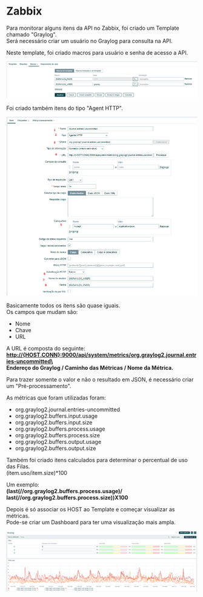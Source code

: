 # Zabbix

Para monitorar alguns itens da API no Zabbix, foi criado um Template chamado "Graylog".\
Será necessário criar um usuário no Graylog para consulta na API.

Neste template, foi criado macros para usuário e senha de acesso a API.

![](img/4.png)

Foi criado também itens do tipo "Agent HTTP".

![](img/5.png)

Basicamente todos os itens são quase iguais.\
Os campos que mudam são:
- Nome
- Chave
- URL

A URL é composta do seguinte:\
**<http://{HOST.CONN}:9000/api/system/metrics/org.graylog2.journal.entries-uncommitted\>\
Endereço do Graylog / Caminho das Métricas / Nome da Métrica.**

Para trazer somente o valor e não o resultado em JSON, é necessário criar um "Pré-processamento".

[](img/6.png)

As métricas que foram utilizadas foram:

- org.graylog2.journal.entries-uncommitted
- org.graylog2.buffers.input.usage
- org.graylog2.buffers.input.size
- org.graylog2.buffers.process.usage
- org.graylog2.buffers.process.size
- org.graylog2.buffers.output.usage
- org.graylog2.buffers.output.size

Também foi criado itens calculados para determinar o percentual de uso das Filas.\
(item.uso/item.size)*100

Um exemplo:\
**(last(//org.graylog2.buffers.process.usage)/
last(//org.graylog2.buffers.process.size))X100**

Depois é só associar os HOST ao Template e começar visualizar as métricas.\
Pode-se criar um Dashboard para ter uma visualização mais ampla.

![](img/7.png)